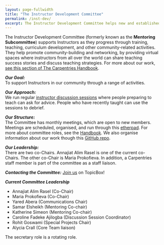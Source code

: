 ```yaml
---
layout: page-fullwidth
title: "The Instructor Development Committee"
permalink: /inst-dev/
excerpt: The Instructor Development Committee helps new and established Instructors.
---
```


The Instructor Development Committee (formerly known as the **Mentoring Subcommittee**) supports Instructors as they progress 
through training, teaching, curriculum development,
and other community-related activities. They help promote community-building and networking, by 
providing virtual spaces where instructors from all over the world can share teaching success stories and 
discuss teaching strategies. For more about our work, [see this section of The Carpentries Handbook](https://docs.carpentries.org/topic_folders/instructor_development/index.html).

**_Our Goal:_**    
To support Instructors in our community through a range of activities. 

**_Our Approach:_**    
We run regular [instructor discussion sessions](https://pad.carpentries.org/instructor-discussion) where people preparing to teach can ask for advice. People who have recently taught can use the sessions to debrief.

**_Our Structure:_**    
The Committee has monthly meetings, which are open to new members. Meetings are scheduled, organised, and 
run through this [etherpad](https://pad.carpentries.org/scf-mentoring).
For more about committee roles, see the [Handbook](https://docs.carpentries.org/topic_folders/instructor_development/instructor_development_committee.html). We also organise information about our work though this [GitHub repo](https://github.com/carpentries/mentoring).

**_Our Leadership:_**    
There are two co-Chairs. Annajiat Alim Rasel is one of the current co-Chairs. The other co-Chair is Maria Prokofieva.
In addition, a Carpentries staff member is part of the committee as a staff liaison.

**_Contacting the Committee:_**
[Join us](https://carpentries.topicbox.com/groups/instructor-development) on TopicBox!


**_Current Committee Leadership_**

* Annajiat Alim Rasel (Co-Chair)
* Maria Prokofieva (Co-Chair)
* Yared Abera (Communications Chair)
* Samar Elsheikh (Mentoring Co-chair)
* Katherine Simeon (Mentoring Co-chair)
* Caroline Fadeke Ajilogba (Discussion Session Coordinator)
* Rohit Goswami (Special Projects Chair)
* Alycia Crall (Core Team liaison)

The secretary role is a rotating role.
